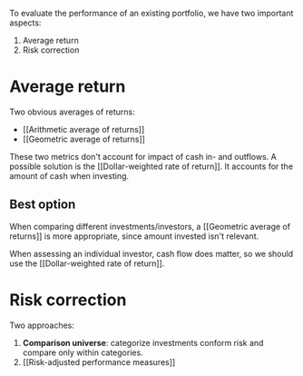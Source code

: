 To evaluate the performance of an existing portfolio, we have two important aspects:
1. Average return
2. Risk correction
# Average return
Two obvious averages of returns:
- [[Arithmetic average of returns]]
- [[Geometric average of returns]]

These two metrics don't account for impact of cash in- and outflows. A possible solution is the [[Dollar-weighted rate of return]]. It accounts for the amount of cash when investing.
## Best option
When comparing different investments/investors, a [[Geometric average of returns]] is more appropriate, since amount invested isn't relevant.

When assessing an individual investor, cash flow does matter, so we should use the [[Dollar-weighted rate of return]].
# Risk correction
Two approaches:
1. **Comparison universe**: categorize investments conform risk and compare only within categories.
2. [[Risk-adjusted performance measures]]